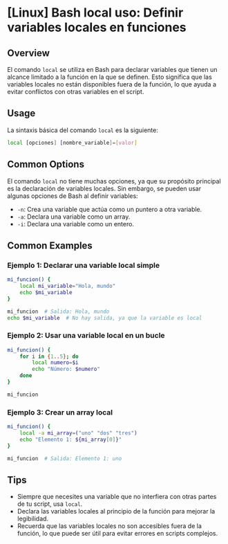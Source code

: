 # [Linux] Bash local uso: Definir variables locales en funciones

## Overview
El comando `local` se utiliza en Bash para declarar variables que tienen un alcance limitado a la función en la que se definen. Esto significa que las variables locales no están disponibles fuera de la función, lo que ayuda a evitar conflictos con otras variables en el script.

## Usage
La sintaxis básica del comando `local` es la siguiente:

```bash
local [opciones] [nombre_variable]=[valor]
```

## Common Options
El comando `local` no tiene muchas opciones, ya que su propósito principal es la declaración de variables locales. Sin embargo, se pueden usar algunas opciones de Bash al definir variables:

- `-n`: Crea una variable que actúa como un puntero a otra variable.
- `-a`: Declara una variable como un array.
- `-i`: Declara una variable como un entero.

## Common Examples

### Ejemplo 1: Declarar una variable local simple
```bash
mi_funcion() {
    local mi_variable="Hola, mundo"
    echo $mi_variable
}

mi_funcion  # Salida: Hola, mundo
echo $mi_variable  # No hay salida, ya que la variable es local
```

### Ejemplo 2: Usar una variable local en un bucle
```bash
mi_funcion() {
    for i in {1..5}; do
        local numero=$i
        echo "Número: $numero"
    done
}

mi_funcion
```

### Ejemplo 3: Crear un array local
```bash
mi_funcion() {
    local -a mi_array=("uno" "dos" "tres")
    echo "Elemento 1: ${mi_array[0]}"
}

mi_funcion  # Salida: Elemento 1: uno
```

## Tips
- Siempre que necesites una variable que no interfiera con otras partes de tu script, usa `local`.
- Declara las variables locales al principio de la función para mejorar la legibilidad.
- Recuerda que las variables locales no son accesibles fuera de la función, lo que puede ser útil para evitar errores en scripts complejos.